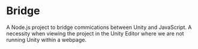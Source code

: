 # Bridge

A Node.js project to bridge commications between Unity and JavaScript. A necessity when viewing the project in the Unity Editor where we are not running Unity within a webpage.
